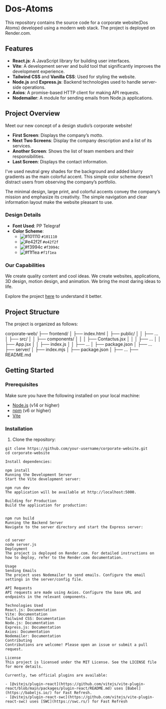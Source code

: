 # Dos-Atoms

This repository contains the source code for a corporate website(Dos Atoms) developed using a modern web stack. The project is deployed on Render.com.

## Features

- **React.js**: A JavaScript library for building user interfaces.
- **Vite**: A development server and build tool that significantly improves the development experience.
- **Tailwind CSS** and **Vanilla CSS**: Used for styling the website.
- **Node.js** and **Express.js**: Backend technologies used to handle server-side operations.
- **Axios**: A promise-based HTTP client for making API requests.
- **Nodemailer**: A module for sending emails from Node.js applications.

## Project Overview

Meet our new concept of a design studio’s corporate website!

- **First Screen**: Displays the company’s motto.
- **Next Two Screens**: Display the company description and a list of its services.
- **Another Screen**: Shows the list of team members and their responsibilities.
- **Last Screen**: Displays the contact information.

I've used neutral grey shades for the background and added blurry gradients as the main colorful accent. This simple color scheme doesn’t distract users from observing the company’s portfolio.

The minimal design, large print, and colorful accents convey the company’s mission and emphasize its creativity. The simple navigation and clear information layout make the website pleasant to use.

### Design Details

- **Font Used**: PP Telegraf
- **Color Scheme**:
  - ![#101110](https://via.placeholder.com/15/101110/101110.png) `#101110`
  - ![#e42f2f](https://via.placeholder.com/15/e42f2f/e42f2f.png) `#e42f2f`
  - ![#f3994c](https://via.placeholder.com/15/f3994c/f3994c.png) `#f3994c`
  - ![#f1f1ea](https://via.placeholder.com/15/f1f1ea/f1f1ea.png) `#f1f1ea`

### Our Capabilities

We create quality content and cool ideas. We create websites, applications, 3D design, motion design, and animation. We bring the most daring ideas to life.

Explore the project [here](https://dos-atoms-1.onrender.com/) to understand it better.

## Project Structure

The project is organized as follows:

corporate-web/
├── frontend/
│ ├── index.html
│ ├── public/
│ │ ├── ...
│ ├── src/
│ │ ├── components/
│ │ │ ├── Contactus.jsx
│ │ │ ├── ...
│ │ ├── App.jsx
│ │ ├── index.js
│ │ ├── ...
│ ├── package.json
│ ├── ...
├── server/
│ ├── index.mjs
│ ├── package.json
│ ├── ...
├── README.md



## Getting Started

### Prerequisites

Make sure you have the following installed on your local machine:

- [Node.js](https://nodejs.org/) (v14 or higher)
- [npm](https://www.npmjs.com/) (v6 or higher)
- [Vite](https://vitejs.dev/)

### Installation

1. Clone the repository:

```
git clone https://github.com/your-username/corporate-website.git
cd corporate-website

Install dependencies:

npm install
Running the Development Server
Start the Vite development server:

npm run dev
The application will be available at http://localhost:5000.

Building for Production
Build the application for production:


npm run build
Running the Backend Server
Navigate to the server directory and start the Express server:


cd server
node server.js
Deployment
The project is deployed on Render.com. For detailed instructions on how to deploy, refer to the Render.com documentation.

Usage
Sending Emails
The project uses Nodemailer to send emails. Configure the email settings in the server/config file.

API Requests
API requests are made using Axios. Configure the base URL and endpoints in the relevant components.

Technologies Used
React.js: Documentation
Vite: Documentation
Tailwind CSS: Documentation
Node.js: Documentation
Express.js: Documentation
Axios: Documentation
Nodemailer: Documentation
Contributing
Contributions are welcome! Please open an issue or submit a pull request.

License
This project is licensed under the MIT License. See the LICENSE file for more details.

Currently, two official plugins are available:

- [@vitejs/plugin-react](https://github.com/vitejs/vite-plugin-react/blob/main/packages/plugin-react/README.md) uses [Babel](https://babeljs.io/) for Fast Refresh.
- [@vitejs/plugin-react-swc](https://github.com/vitejs/vite-plugin-react-swc) uses [SWC](https://swc.rs/) for Fast Refresh
